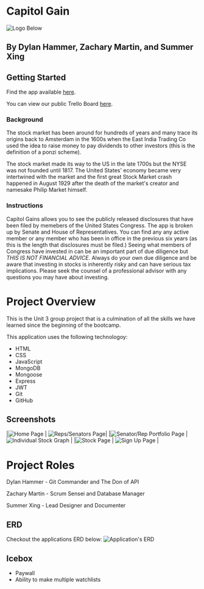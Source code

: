 # Capitol Gain

![Logo Below](https://i.imgur.com/LHDKP2e.jpg)

## By Dylan Hammer, Zachary Martin, and Summer Xing
## Getting Started
Find the app available [here](https://capitol-gains.herokuapp.com/).

You can view our public Trello Board [here](https://trello.com/b/QtYziefn/capitol-gains-unit-3-project).

### Background
The stock market has been around for hundreds of years and many trace its origins back to Amsterdam in the 1600s when the East India Trading Co used the idea to raise money to pay dividends to other investors (this is the definition of a ponzi scheme).

The stock market made its way to the US in the late 1700s but the NYSE was not founded until 1817. The United States' economy became very intertwined with the market and the first great Stock Market crash happened in August 1929 after the death of the market's creator and namesake Philip Market himself.


### Instructions
Capitol Gains allows you to see the publicly released disclosures that have been filed by memebers of the United States Congress. The app is broken up by Senate and House of Representatives. You can find any any active member or any member who has been in office in the previous six years (as this is the length that disclosures must be filed.) Seeing what members of Congress have invested in can be an important part of due diligence but *THIS IS  NOT FINANCIAL ADVICE*. Always do your own due diligence and be aware that investing in stocks is inherently risky and can have serious tax implications. Please seek the counsel of a professional advisor with any questions you may have about investing.

# Project Overview
This is the Unit 3 group project that is a culmination of all the skills we have learned since the beginning of the bootcamp.

This application uses the following technologoy:
* HTML
* CSS
* JavaScript
* MongoDB
* Mongoose
* Express
* JWT
* Git
* GitHub

## Screenshots
|![Home Page](https://i.imgur.com/alJZIme.png) | ![Reps/Senators Page](https://i.imgur.com/ZvIy809.png)|
|![Senator/Rep Portfolio Page](https://i.imgur.com/GByxvh7.png) | ![Individual Stock Graph](https://i.imgur.com/zXLVhuu.png) |
|![Stock Page](https://i.imgur.com/DJQ12zK.png) | ![Sign Up Page](https://i.imgur.com/aWLNNk8.png) |

# Project Roles
Dylan Hammer - Git Commander and The Don of API

Zachary Martin - Scrum Sensei and Database Manager

Summer Xing - Lead Designer and Documenter

## ERD
Checkout the applications ERD below:
![Application's ERD](https://i.imgur.com/uMADao5.png)

## Icebox
* Paywall
* Ability to make multiple watchlists